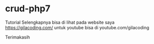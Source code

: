 # crud-php7

Tutorial Selengkapnya bisa di lihat pada website saya https://gilacoding.com/
untuk youtube bisa di youtube.com/gilacoding

Terimakasih
